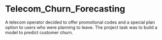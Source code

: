 # Telecom_Churn_Forecasting
A telecom operator decided to offer promotional codes and a special plan option to users who were planning to leave. The project task was to build a model to predict customer churn.
